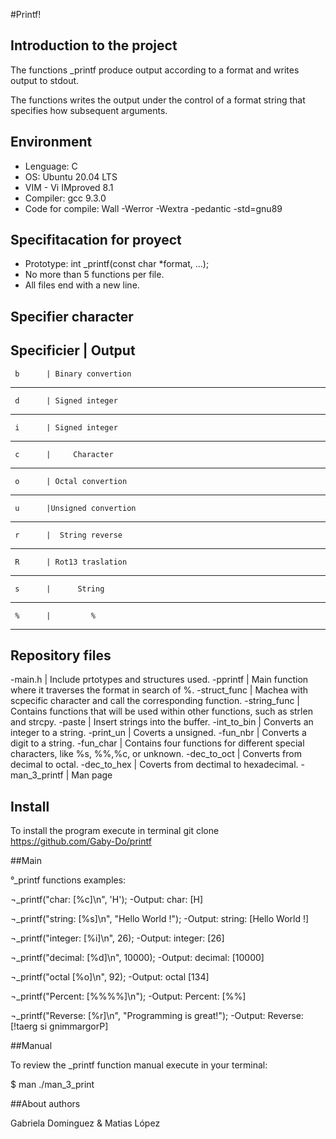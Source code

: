 #Printf!

## Introduction to the project

The functions _printf produce output according to a format and writes output to stdout.

The functions writes the output under the control of a format string that specifies how subsequent arguments.


## Environment

 - Lenguage: C
 - OS: Ubuntu 20.04 LTS
 - VIM - Vi IMproved 8.1
 - Compiler: gcc 9.3.0
 - Code for compile: Wall -Werror -Wextra -pedantic -std=gnu89
 
##  Specifitacation for proyect

- Prototype:  int _printf(const char *format, ...);
- No more than 5 functions per file.
- All files end with a new line.

## Specifier character

Specificier |     Output
--------------------------------
     b      | Binary convertion
--------------------------------
     d      | Signed integer
--------------------------------
     i      | Signed integer
--------------------------------
     c      |     Character
--------------------------------
     o      | Octal convertion
--------------------------------
     u      |Unsigned convertion
--------------------------------
     r      |  String reverse
--------------------------------
     R      | Rot13 traslation
--------------------------------
     s      |      String
--------------------------------
     %      |         %
--------------------------------

## Repository files

-main.h | Include prtotypes and structures used.
-pprintf | Main function where it traverses the format in search of %.
-struct_func | Machea with scpecific character and call the corresponding function.
-string_func | Contains functions that will be used within other functions, such as strlen and strcpy.
-paste | Insert strings into the buffer.
-int_to_bin | Converts an integer to a string.
-print_un | Coverts a unsigned.
-fun_nbr | Converts a digit to a string.
-fun_char | Contains four functions for different special characters, like %s, %%,%c, or unknown.
-dec_to_oct | Converts from decimal to octal.
-dec_to_hex | Coverts from dectimal to hexadecimal.
-man_3_printf  | Man page

## Install

To install the program execute in terminal git clone https://github.com/Gaby-Do/printf

##Main

°_printf functions examples:

¬_printf("char: [%c]\n", 'H');
-Output: char: [H]

¬_printf("string: [%s]\n", "Hello World !");
-Output: string: [Hello World !]

¬_printf("integer: [%i]\n", 26);
-Output: integer: [26]

¬_printf("decimal: [%d]\n", 10000);
-Output: decimal: [10000]

¬_printf("octal [%o]\n", 92);
-Output: octal [134]

¬_printf("Percent: [%%%%]\n");
-Output: Percent: [%%]

¬_printf("Reverse: [%r]\n", "Programming is great!");
-Output: Reverse: [!taerg si gnimmargorP]

##Manual

To review the _printf function manual execute in your terminal:

$ man ./man_3_print

##About authors

Gabriela Dominguez & Matias López
